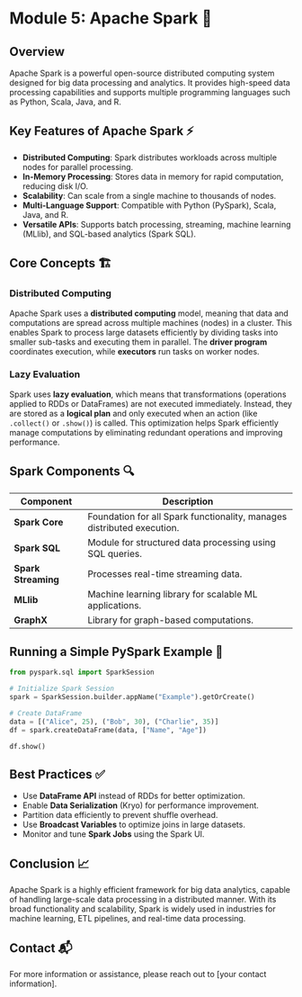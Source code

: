 # Module 5: Apache Spark 🚀

## Overview
Apache Spark is a powerful open-source distributed computing system designed for big data processing and analytics. It provides high-speed data processing capabilities and supports multiple programming languages such as Python, Scala, Java, and R.

## Key Features of Apache Spark ⚡
- **Distributed Computing**: Spark distributes workloads across multiple nodes for parallel processing.
- **In-Memory Processing**: Stores data in memory for rapid computation, reducing disk I/O.
- **Scalability**: Can scale from a single machine to thousands of nodes.
- **Multi-Language Support**: Compatible with Python (PySpark), Scala, Java, and R.
- **Versatile APIs**: Supports batch processing, streaming, machine learning (MLlib), and SQL-based analytics (Spark SQL).

## Core Concepts 🏗️
### Distributed Computing
Apache Spark uses a **distributed computing** model, meaning that data and computations are spread across multiple machines (nodes) in a cluster. This enables Spark to process large datasets efficiently by dividing tasks into smaller sub-tasks and executing them in parallel. The **driver program** coordinates execution, while **executors** run tasks on worker nodes.

### Lazy Evaluation
Spark uses **lazy evaluation**, which means that transformations (operations applied to RDDs or DataFrames) are not executed immediately. Instead, they are stored as a **logical plan** and only executed when an action (like `.collect()` or `.show()`) is called. This optimization helps Spark efficiently manage computations by eliminating redundant operations and improving performance.

## Spark Components 🔍
| Component | Description |
|-----------|-------------|
| **Spark Core** | Foundation for all Spark functionality, manages distributed execution. |
| **Spark SQL** | Module for structured data processing using SQL queries. |
| **Spark Streaming** | Processes real-time streaming data. |
| **MLlib** | Machine learning library for scalable ML applications. |
| **GraphX** | Library for graph-based computations. |

## Running a Simple PySpark Example 🐍
```python
from pyspark.sql import SparkSession

# Initialize Spark Session
spark = SparkSession.builder.appName("Example").getOrCreate()

# Create DataFrame
data = [("Alice", 25), ("Bob", 30), ("Charlie", 35)]
df = spark.createDataFrame(data, ["Name", "Age"])

df.show()
```

## Best Practices ✅
- Use **DataFrame API** instead of RDDs for better optimization.
- Enable **Data Serialization** (Kryo) for performance improvement.
- Partition data efficiently to prevent shuffle overhead.
- Use **Broadcast Variables** to optimize joins in large datasets.
- Monitor and tune **Spark Jobs** using the Spark UI.

## Conclusion 📈
Apache Spark is a highly efficient framework for big data analytics, capable of handling large-scale data processing in a distributed manner. With its broad functionality and scalability, Spark is widely used in industries for machine learning, ETL pipelines, and real-time data processing.

## Contact 📬
For more information or assistance, please reach out to [your contact information].

